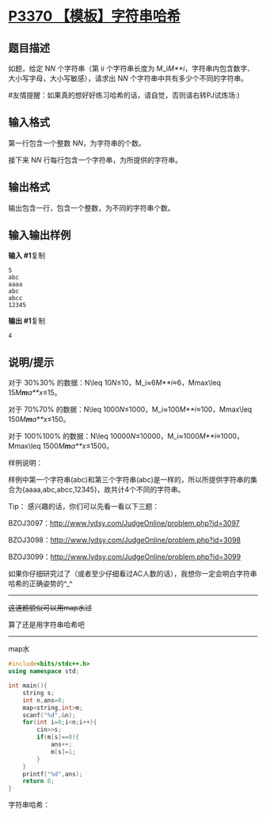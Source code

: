 # [P3370 【模板】字符串哈希](https://www.luogu.com.cn/problem/P3370)

## 题目描述

如题，给定 N*N* 个字符串（第 i*i* 个字符串长度为 M_i*M**i*，字符串内包含数字、大小写字母，大小写敏感），请求出 N*N* 个字符串中共有多少个不同的字符串。

\#友情提醒：如果真的想好好练习哈希的话，请自觉，否则请右转PJ试炼场:)

## 输入格式

第一行包含一个整数 N*N*，为字符串的个数。

接下来 N*N* 行每行包含一个字符串，为所提供的字符串。

## 输出格式

输出包含一行，包含一个整数，为不同的字符串个数。

## 输入输出样例

**输入 #1**复制

```
5
abc
aaaa
abc
abcc
12345
```

**输出 #1**复制

```
4
```

## 说明/提示

对于 30\%30% 的数据：N\leq 10*N*≤10，M_i≈6*M**i*≈6，Mmax\leq 15*M**m**a**x*≤15。

对于 70\%70% 的数据：N\leq 1000*N*≤1000，M_i≈100*M**i*≈100，Mmax\leq 150*M**m**a**x*≤150。

对于 100\%100% 的数据：N\leq 10000*N*≤10000，M_i≈1000*M**i*≈1000，Mmax\leq 1500*M**m**a**x*≤1500。

样例说明：

样例中第一个字符串(abc)和第三个字符串(abc)是一样的，所以所提供字符串的集合为{aaaa,abc,abcc,12345}，故共计4个不同的字符串。

Tip： 感兴趣的话，你们可以先看一看以下三题：

BZOJ3097：http://www.lydsy.com/JudgeOnline/problem.php?id=3097

BZOJ3098：http://www.lydsy.com/JudgeOnline/problem.php?id=3098

BZOJ3099：http://www.lydsy.com/JudgeOnline/problem.php?id=3099

如果你仔细研究过了（或者至少仔细看过AC人数的话），我想你一定会明白字符串哈希的正确姿势的^_^



***

~~这道题貌似可以用map水过~~

算了还是用字符串哈希吧



***

map水

```c++
#include<bits/stdc++.h>
using namespace std;

int main(){
    string s;
    int n,ans=0;
    map<string,int>m;
    scanf("%d",&n);
	for(int i=0;i<n;i++){
		cin>>s;
		if(m[s]==0){
			ans++;
			m[s]=1;
		}
	}
	printf("%d",ans);
    return 0;
}
```

字符串哈希：

```c++

```

